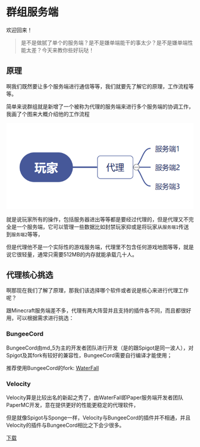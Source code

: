 # 群组服务端

欢迎回来！
> 是不是做腻了单个的服务端？是不是嫌单端能干的事太少？是不是嫌单端性能太差？今天来教你些好玩哒！

## 原理

啊我们既然要让多个服务端进行通信等等，我们就要先了解它的原理，工作流程等等。

简单来说群组就是新增了一个被称为代理的服务端来进行多个服务端的协调工作，我画了个图来大概介绍他的工作流程

![proxy.png](assets/proxy.png)

就是说玩家所有的操作，包括服务器进出等等都是要经过代理的，但是代理又不完全是一个服务端，它可以管理一些数据比如封禁玩家抑或是将玩家从`服务端1`传送到`服务端2`等等，

但是代理他不是一个实际性的游戏服务端，代理里不包含任何游戏地图等等，就是说它很轻量，通常只需要512MB的内存就能承载几十人。

## 代理核心挑选

啊那现在我们了解了原理，那我们该选择哪个软件或者说是核心来进行代理工作呢？

跟Minecraft服务端差不多，代理有两大阵营并且支持的插件各不同，而且都很好用，可以根据需求进行挑选：

### BungeeCord

BungeeCord由md_5为主的开发者团队进行开发（是的跟Spigot是同一波人），对Spigot及其fork有较好的兼容性，BungeeCord需要自行编译才能使用；

推荐使用BungeeCord的fork: [WaterFall](https://papermc.io/downloads#Waterfall)

### Velocity

Velocity算是比较出名的新起之秀了，由WaterFall即Paper服务端开发者团队PaperMC开发，意在提供更好的性能更稳定的代理软件，

但是就像Spigot与Sponge一样，Velocity与BungeeCord的插件并不相通，并且Velocity的插件与BungeeCord相比之下会少很多。

[下载](https://papermc.io/downloads#Velocity)